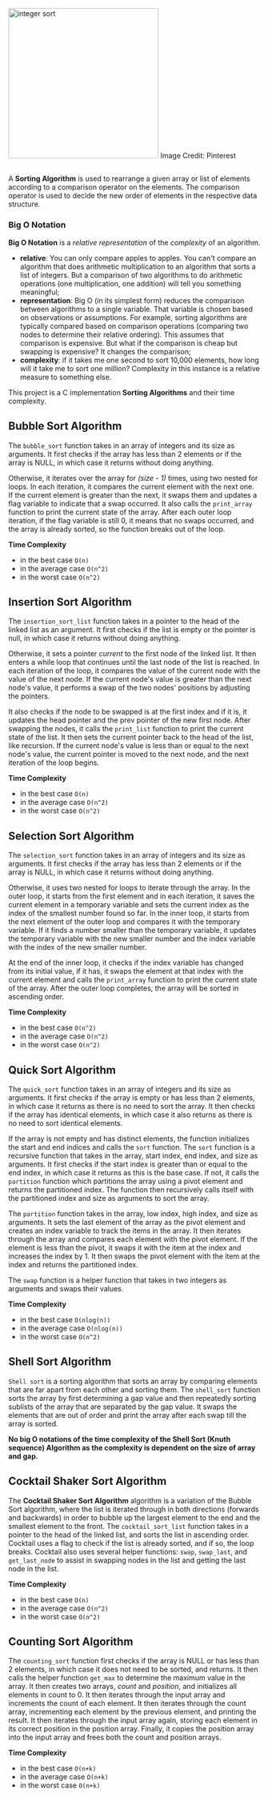 <img src="https://user-images.githubusercontent.com/106672692/214717924-d21f036f-4770-42bb-9b2a-761cb2407ee9.gif" alt="integer sort" width="300">
Image Credit: Pinterest

##

A **Sorting Algorithm** is used to rearrange a given array or list of elements according to a comparison operator on the elements.
The comparison operator is used to decide the new order of elements in the respective data structure.

### Big O Notation

**Big O Notation** is a *relative* *representation* of the *complexity* of an algorithm.
- **relative**: You can only compare apples to apples. 
You can't compare an algorithm that does arithmetic multiplication to an algorithm that sorts a list of integers.
But a comparison of two algorithms to do arithmetic operations (one multiplication, one addition) will tell you something meaningful;
- **representation**: Big O (in its simplest form) reduces the comparison between algorithms to a single variable. 
That variable is chosen based on observations or assumptions. 
For example, sorting algorithms are typically compared based on comparison operations (comparing two nodes to determine their relative ordering).
This assumes that comparison is expensive. But what if the comparison is cheap but swapping is expensive? It changes the comparison;
- **complexity**: if it takes me one second to sort 10,000 elements, how long will it take me to sort one million?
Complexity in this instance is a relative measure to something else.

This project is a C implementation **Sorting Algorithms** and their time complexity.

## Bubble Sort Algorithm
The `bubble_sort` function takes in an array of integers and its size as arguments. 
It first checks if the array has less than 2 elements or if the array is NULL, in which case it returns without doing anything.

Otherwise, it iterates over the array for *(size - 1)* times, using two nested for loops.
In each iteration, it compares the current element with the next one. If the current element is greater than the next, it swaps them and updates a flag variable to indicate that a swap occurred.
It also calls the `print_array` function to print the current state of the array. 
After each outer loop iteration, if the flag variable is still 0, it means that no swaps occurred, and the array is already sorted, so the function breaks out of the loop.

**Time Complexity**
- in the best case `O(n)`
- in the average case `O(n^2)`
- in the worst case `O(n^2)`

## Insertion Sort Algorithm
The `insertion_sort_list` function takes in a pointer to the head of the linked list as an argument. 
It first checks if the list is empty or the pointer is null, in which case it returns without doing anything.

Otherwise, it sets a pointer *current* to the first node of the linked list.
It then enters a while loop that continues until the last node of the list is reached.
In each iteration of the loop, it compares the value of the current node with the value of the next node.
If the current node's value is greater than the next node's value, it performs a swap of the two nodes' positions by adjusting the pointers.

It also checks if the node to be swapped is at the first index and if it is, it updates the head pointer and the prev pointer of the new first node.
After swapping the nodes, it calls the `print_list` function to print the current state of the list.
It then sets the current pointer back to the head of the list, like recursion. 
If the current node's value is less than or equal to the next node's value, the current pointer is moved to the next node, and the next iteration of the loop begins.

**Time Complexity**
- in the best case `O(n)`
- in the average case `O(n^2)`
- in the worst case `O(n^2)`

## Selection Sort Algorithm
The `selection_sort` function takes in an array of integers and its size as arguments.
It first checks if the array has less than 2 elements or if the array is NULL, in which case it returns without doing anything.

Otherwise, it uses two nested for loops to iterate through the array.
In the outer loop, it starts from the first element and in each iteration, it saves the current element in a temporary variable and sets the current index as the index of the smallest number found so far.
In the inner loop, it starts from the next element of the outer loop and compares it with the temporary variable.
If it finds a number smaller than the temporary variable, it updates the temporary variable with the new smaller number and the index variable with the index of the new smaller number.

At the end of the inner loop, it checks if the index variable has changed from its initial value, if it has, it swaps the element at that index with the current element and calls the `print_array` function to print the current state of the array.
After the outer loop completes, the array will be sorted in ascending order.

**Time Complexity**
- in the best case `O(n^2)`
- in the average case `O(n^2)`
- in the worst case `O(n^2)`

## Quick Sort Algorithm
The `quick_sort` function takes in an array of integers and its size as arguments.
It first checks if the array is empty or has less than 2 elements, in which case it returns as there is no need to sort the array.
It then checks if the array has identical elements, in which case it also returns as there is no need to sort identical elements.

If the array is not empty and has distinct elements, the function initializes the start and end indices and calls the `sort` function.
The `sort` function is a recursive function that takes in the array, start index, end index, and size as arguments.
It first checks if the start index is greater than or equal to the end index, in which case it returns as this is the base case.
If not, it calls the `partition` function which partitions the array using a pivot element and returns the partitioned index.
The function then recursively calls itself with the partitioned index and size as arguments to sort the array.

The `partition` function takes in the array, low index, high index, and size as arguments.
It sets the last element of the array as the pivot element and creates an index variable to track the items in the array.
It then iterates through the array and compares each element with the pivot element.
If the element is less than the pivot, it swaps it with the item at the index and increases the index by 1.
It then swaps the pivot element with the item at the index and returns the partitioned index.

The `swap` function is a helper function that takes in two integers as arguments and swaps their values.

**Time Complexity**
- in the best case `O(nlog(n))`
- in the average case `O(nlog(n))`
- in the worst case `O(n^2)`

## Shell Sort Algorithm
`Shell sort` is a sorting algorithm that sorts an array by comparing elements that are far apart from each other and sorting them.
The `shell_sort` function sorts the array by first determining a gap value and then repeatedly sorting sublists of the array that are separated by the gap value. 
It swaps the elements that are out of order and print the array after each swap till the array is sorted.

**No big O notations of the time complexity of the Shell Sort (Knuth sequence) Algorithm as the complexity is dependent on the size of array and gap.**

## Cocktail Shaker Sort Algorithm
The **Cocktail Shaker Sort Algorithm** algorithm is a variation of the Bubble Sort algorithm,
where the list is iterated through in both directions (forwards and backwards) in order to bubble up the largest element to the end and the smallest element to the front.
The `cocktail_sort_list` function takes in a pointer to the head of the linked list, and sorts the list in ascending order.
Cocktail uses a flag to check if the list is already sorted, and if so, the loop breaks.
Cocktail also uses several helper functions: `swap`, `swap_last`, and `get_last_node` to assist in swapping nodes in the list and getting the last node in the list.

**Time Complexity**
- in the best case `O(n)`
- in the average case `O(n^2)`
- in the worst case `O(n^2)`

## Counting Sort Algorithm
The `counting_sort` function first checks if the array is NULL or has less than 2 elements, in which case it does not need to be sorted, and returns.
It then calls the helper function `get_max` to determine the maximum value in the array.
It then creates two arrays, *count* and *position*, and initializes all elements in count to 0.
It then iterates through the input array and increments the count of each element.
It then iterates through the count array, incrementing each element by the previous element, and printing the result.
It then iterates through the input array again, storing each element in its correct position in the position array.
Finally, it copies the position array into the input array and frees both the count and position arrays.

**Time Complexity**
- in the best case `O(n+k)`
- in the average case `O(n+k)`
- in the worst case `O(n+k)`
